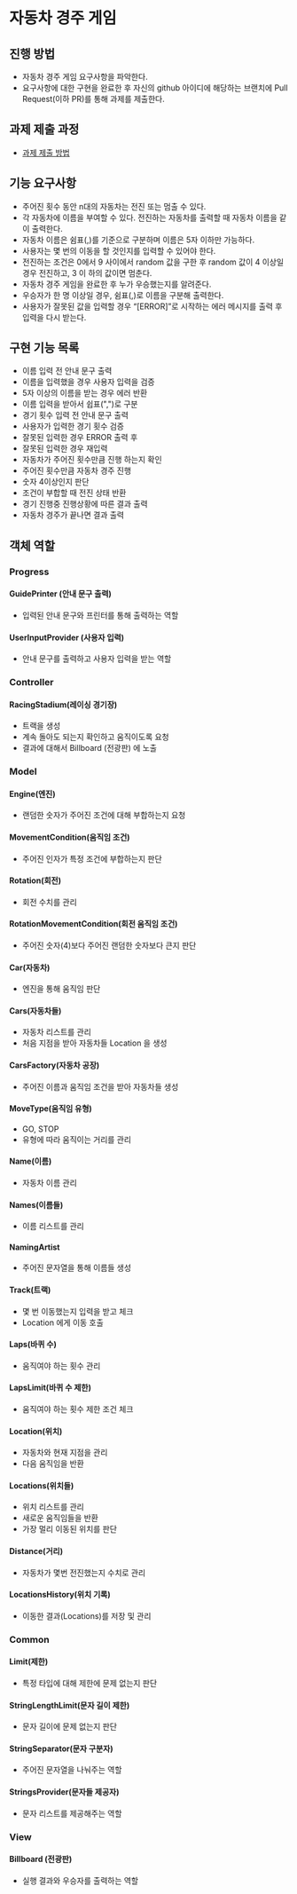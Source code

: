 # 자동차 경주 게임

## 진행 방법

* 자동차 경주 게임 요구사항을 파악한다.
* 요구사항에 대한 구현을 완료한 후 자신의 github 아이디에 해당하는 브랜치에 Pull Request(이하 PR)를 통해 과제를 제출한다.

## 과제 제출 과정

* [과제 제출 방법](https://github.com/next-step/nextstep-docs/tree/master/precourse)

## 기능 요구사항

- 주어진 횟수 동안 n대의 자동차는 전진 또는 멈출 수 있다.
- 각 자동차에 이름을 부여할 수 있다. 전진하는 자동차를 출력할 때 자동차 이름을 같이 출력한다.
- 자동차 이름은 쉼표(,)를 기준으로 구분하며 이름은 5자 이하만 가능하다.
- 사용자는 몇 번의 이동을 할 것인지를 입력할 수 있어야 한다.
- 전진하는 조건은 0에서 9 사이에서 random 값을 구한 후 random 값이 4 이상일 경우 전진하고, 3 이 하의 값이면 멈춘다.
- 자동차 경주 게임을 완료한 후 누가 우승했는지를 알려준다.
- 우승자가 한 명 이상일 경우, 쉼표(,)로 이름을 구분해 출력한다.
- 사용자가 잘못된 값을 입력할 경우 “[ERROR]”로 시작하는 에러 메시지를 출력 후 입력을 다시 받는다.

## 구현 기능 목록

- 이름 입력 전 안내 문구 출력
- 이름을 입력했을 경우 사용자 입력을 검증
- 5자 이상의 이름을 받는 경우 에러 반환
- 이름 입력을 받아서 쉽표(",")로 구분
- 경기 횟수 입력 전 안내 문구 출력
- 사용자가 입력한 경기 횟수 검증
- 잘못된 입력한 경우 ERROR 출력 후
- 잘못된 입력한 경우 재입력
- 자동차가 주어진 횟수만큼 진행 하는지 확인
- 주어진 횟수만큼 자동차 경주 진행
- 숫자 4이상인지 판단
- 조건이 부합할 때 전진 상태 반환
- 경기 진행중 진행상황에 따른 결과 출력
- 자동차 경주가 끝나면 결과 출력

## 객체 역할

### Progress

#### GuidePrinter (안내 문구 출력)

- 입력된 안내 문구와 프린터를 통해 출력하는 역할

#### UserInputProvider (사용자 입력)

- 안내 문구를 출력하고 사용자 입력을 받는 역할

### Controller

#### RacingStadium(레이싱 경기장)

- 트랙을 생성
- 계속 돌아도 되는지 확인하고 움직이도록 요청
- 결과에 대해서 Billboard (전광판) 에 노출

### Model

#### Engine(엔진)

- 랜덤한 숫자가 주어진 조건에 대해 부합하는지 요청

#### MovementCondition(움직임 조건)

- 주어진 인자가 특정 조건에 부합하는지 판단

#### Rotation(회전)

- 회전 수치를 관리

#### RotationMovementCondition(회전 움직임 조건)

- 주어진 숫자(4)보다 주어진 랜덤한 숫자보다 큰지 판단

#### Car(자동차)

- 엔진을 통해 움직임 판단

#### Cars(자동차들)

- 자동차 리스트를 관리
- 처음 지점을 받아 자동차들 Location 을 생성

#### CarsFactory(자동차 공장)

- 주어진 이름과 움직임 조건을 받아 자동차들 생성

#### MoveType(움직임 유형)

- GO, STOP
- 유형에 따라 움직이는 거리를 관리

#### Name(이름)

- 자동차 이름 관리

#### Names(이름들)

- 이름 리스트를 관리

#### NamingArtist

- 주어진 문자열을 통해 이름들 생성

#### Track(트랙)

- 몇 번 이동했는지 입력을 받고 체크
- Location 에게 이동 호출

#### Laps(바퀴 수)

- 움직여야 하는 횟수 관리

#### LapsLimit(바퀴 수 제한)

- 움직여야 하는 횟수 제한 조건 체크

#### Location(위치)

- 자동차와 현재 지점을 관리
- 다음 움직임을 반환

#### Locations(위치들)

- 위치 리스트를 관리
- 새로운 움직임들을 반환
- 가장 멀리 이동된 위치를 판단

#### Distance(거리)

- 자동차가 몇번 전진했는지 수치로 관리

#### LocationsHistory(위치 기록)

- 이동한 결과(Locations)를 저장 및 관리

### Common

#### Limit(제한)

- 특정 타입에 대해 제한에 문제 없는지 판단

#### StringLengthLimit(문자 길이 제한)

- 문자 길이에 문제 없는지 판단

#### StringSeparator(문자 구분자)

- 주어진 문자열을 나눠주는 역할

#### StringsProvider(문자들 제공자)

- 문자 리스트를 제공해주는 역할

### View

#### Billboard (전광판)

- 실행 결과와 우승자를 출력하는 역할
